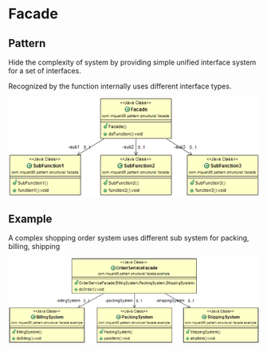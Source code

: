 # Facade

## Pattern
Hide the complexity of system by providing simple unified interface system for a set of interfaces.

Recognized by the function internally uses different interface types.

![](../src/main/resources/com/mquan86/pattern/structural/facade/FacadeDiagram.png)

## Example
A complex shopping order system uses different sub system for packing, billing, shipping

![](../src/main/resources/com/mquan86/pattern/structural/facade/example/FacadeDiagram.png)